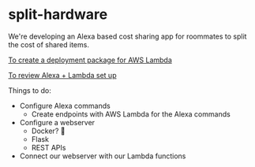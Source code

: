 # split-hardware

We're developing an Alexa based cost sharing app for roommates to split the cost of shared items.

[To create a deployment package for AWS Lambda](https://docs.aws.amazon.com/lambda/latest/dg/lambda-python-how-to-create-deployment-package.html)

[To review Alexa + Lambda set up](https://medium.com/crowdbotics/how-to-build-a-custom-amazon-alexa-skill-step-by-step-my-favorite-chess-player-dcc0edae53fb)

Things to do:
* Configure Alexa commands
  * Create endpoints with AWS Lambda for the Alexa commands
* Configure a webserver
  * Docker? :grimacing:
  * Flask
  * REST APIs
* Connect our webserver with our Lambda functions
